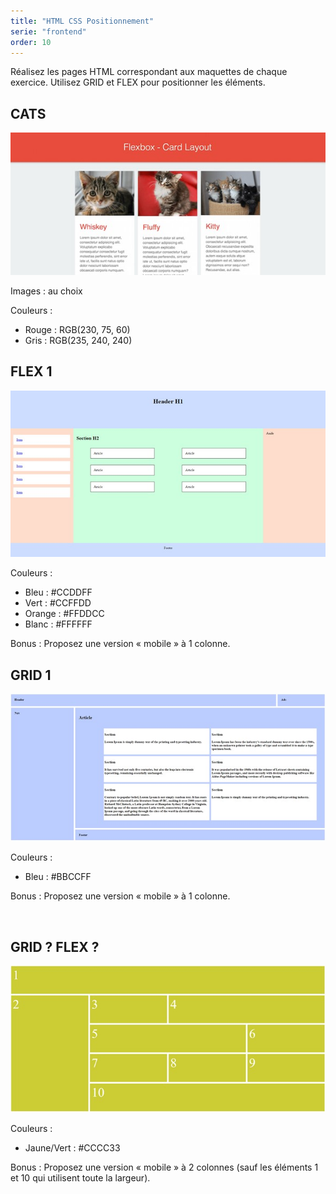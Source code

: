 ```yaml
---
title: "HTML CSS Positionnement"
serie: "frontend"
order: 10
---
```


Réalisez les pages HTML correspondant aux maquettes de chaque exercice.
Utilisez GRID et FLEX pour positionner les éléments.


## CATS
![cats](img/Image1.jpg)

Images : au choix

Couleurs : 
-	Rouge :  RGB(230, 75, 60)
-	Gris : RGB(235, 240, 240)


## FLEX 1

![flex1](img/Image2.jpg)

Couleurs : 
-	Bleu : #CCDDFF
-	Vert : #CCFFDD
-	Orange : #FFDDCC
-	Blanc : #FFFFFF

Bonus : Proposez une version « mobile » à 1 colonne.


## GRID 1

![grid1](img/Image3.jpg)

Couleurs : 
-	Bleu : #BBCCFF

Bonus : Proposez une version « mobile » à 1 colonne.

 
## GRID ? FLEX ?

![gridflex](img/Image4.jpg)

Couleurs : 
-	Jaune/Vert : #CCCC33

Bonus : Proposez une version « mobile » à 2 colonnes (sauf les éléments 1 et 10 qui utilisent toute la largeur).
